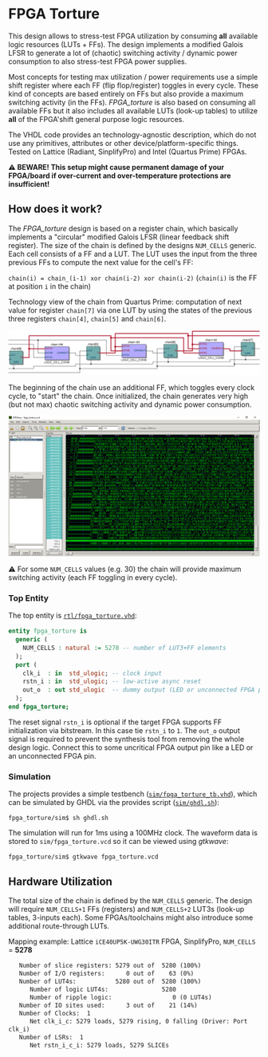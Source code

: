 # FPGA Torture

This design allows to stress-test FPGA utilization by consuming **all** available
logic resources (LUTs + FFs). The design implements a modified Galois LFSR to generate
a lot of (chaotic) switching activity / dynamic power consumption to also stress-test
FPGA power supplies.

Most concepts for testing max utilization / power requirements use a simple shift register
where each FF (flip flop/register) toggles in every cycle. These kind of concepts are based entirely
on FFs but also provide a maximum switching activity (in the FFs). _FPGA_torture_ is also based on consuming
all available FFs but it also includes all available LUTs (look-up tables) to utilize **all** of the FPGA'shift
general purpose logic resources.

The VHDL code provides an technology-agnostic description, which do not use any
primitives, attributes or other device/platform-specific things. Tested on Lattice
(Radiant, SinplifyPro) and Intel (Quartus Prime) FPGAs.

**:warning: BEWARE! This setup might cause permanent damage of your FPGA/board if over-current
and over-temperature protections are insufficient!**


## How does it work?

The _FPGA_torture_ design is based on a register chain, which basically implements a "circular" modified Galois
LFSR (linear feedback shift register). The size of the chain is defined by the designs `NUM_CELLS` generic. Each cell
consists of a FF and a LUT. The LUT uses the input from the three previous FFs to compute the next value for the cell's FF:

`chain(i) = chain_(i-1) xor chain(i-2) xor chain(i-2)` (`chain(i)` is the FF at position `i` in the chain)

Technology view of the chain from Quartus Prime: computation of next value for register `chain[7]`
via one LUT by using the states of the previous three registers `chain[4]`, `chain[5]` and `chain[6]`.

![Chain detail](https://raw.githubusercontent.com/stnolting/fpga_torture/main/img/example_chain.png)

The beginning of the chain use an additional FF, which toggles every clock cycle, to "start" the chain.
Once initialized, the chain generates very high (but not max) chaotic switching activity
and dynamic power consumption. 

![Example waveform](https://raw.githubusercontent.com/stnolting/fpga_torture/main/img/example_wave.png)

:warning: For some `NUM_CELLS` values (e.g. 30) the chain will provide maximum switching activity (each FF toggling in every cycle).

### Top Entity

The top entity is [`rtl/fpga_torture.vhd`](https://github.com/stnolting/fpga_torture/blob/main/rtl/fpga_torture.vhd):

```vhdl
entity fpga_torture is
  generic (
    NUM_CELLS : natural := 5278 -- number of LUT3+FF elements
  );
  port (
    clk_i  : in  std_ulogic; -- clock input
    rstn_i : in  std_ulogic; -- low-active async reset
    out_o  : out std_ulogic  -- dummy output (LED or unconnected FPGA pin)
  );
end fpga_torture;
```

The reset signal `rstn_i` is optional if the target FPGA supports FF initialization via bitstream. In this case tie `rstn_i` to `1`.
The `out_o` output signal is required to prevent the synthesis tool from removing the whole design logic. Connect this to some uncritical
FPGA output pin like a LED or an unconnected FPGA pin.


### Simulation

The projects provides a simple testbench
([`sim/fpga_torture_tb.vhd`](https://github.com/stnolting/fpga_torture/blob/main/sim/fpga_torture_tb.vhd)), which
can be simulated by GHDL via the provides script ([`sim/ghdl.sh`](https://github.com/stnolting/fpga_torture/blob/main/sim/ghdl.sh)):

```
fpga_torture/sim$ sh ghdl.sh
```

The simulation will run for 1ms using a 100MHz clock. The waveform data is stored to `sim/fpga_torture.vcd`
so it can be viewed using _gtkwave_:

```
fpga_torture/sim$ gtkwave fpga_torture.vcd
```


## Hardware Utilization

The total size of the chain is defined by the `NUM_CELLS` generic. The design will require
`NUM_CELLS+1` FFs (registers) and `NUM_CELLS+2` LUT3s (look-up tables, 3-inputs each). Some
FPGAs/toolchains might also introduce some additional route-through LUTs.

Mapping example: Lattice `iCE40UP5K-UWG30ITR` FPGA, SinplifyPro, `NUM_CELLS` = **5278**

```
   Number of slice registers: 5279 out of  5280 (100%)
   Number of I/O registers:      0 out of    63 (0%)
   Number of LUT4s:           5280 out of  5280 (100%)
      Number of logic LUT4s:               5280
      Number of ripple logic:                 0 (0 LUT4s)
   Number of IO sites used:      3 out of    21 (14%)
   Number of Clocks:  1
      Net clk_i_c: 5279 loads, 5279 rising, 0 falling (Driver: Port clk_i)
   Number of LSRs:  1
      Net rstn_i_c_i: 5279 loads, 5279 SLICEs
```

